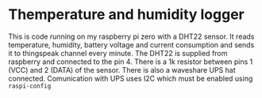 # Themperature and humidity logger
This is code running on my raspberry pi zero with a DHT22 sensor. It reads temperature, humidity, battery voltage and current consumption and sends it to thingspeak channel every minute.
The DHT22 is supplied from raspberry and connected to the pin 4.
There is a 1k resistor between pins 1 (VCC) and 2 (DATA) of the sensor.
There is also a waveshare UPS hat connected. Comunication with UPS uses I2C which must be enabled using <code>raspi-config</code>
